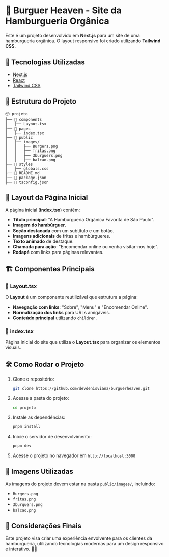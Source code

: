 # 🍔 Burguer Heaven - Site da Hamburgueria Orgânica

Este é um projeto desenvolvido em **Next.js** para um site de uma hamburgueria orgânica. O layout responsivo foi criado utilizando **Tailwind CSS**.

## 🚀 Tecnologias Utilizadas

- [Next.js](https://nextjs.org/)
- [React](https://react.dev/)
- [Tailwind CSS](https://tailwindcss.com/)

## 📂 Estrutura do Projeto

```
📦 projeto
├── 📂 components
│   ├── Layout.tsx
├── 📂 pages
│   ├── index.tsx
├── 📂 public
│   ├── images/
│   │   ├── Burgers.png
│   │   ├── fritas.png
│   │   ├── 3burguers.png
│   │   ├── balcao.png
├── 📂 styles
│   ├── globals.css
├── 📝 README.md
├── 📄 package.json
├── 📄 tsconfig.json
```

## 🎨 Layout da Página Inicial

A página inicial (**index.tsx**) contém:

- **Título principal**: "A Hamburgueria Orgânica Favorita de São Paulo".
- **Imagem do hambúrguer**.
- **Seção destacada** com um subtítulo e um botão.
- **Imagens adicionais** de fritas e hambúrgueres.
- **Texto animado** de destaque.
- **Chamada para ação**: "Encomendar online ou venha visitar-nos hoje".
- **Rodapé** com links para páginas relevantes.

## 🏗️ Componentes Principais

### 📌 **Layout.tsx**

O **Layout** é um componente reutilizável que estrutura a página:

- **Navegação com links**: "Sobre", "Menu" e "Encomendar Online".
- **Normalização dos links** para URLs amigáveis.
- **Conteúdo principal** utilizando `children`.

### 📌 **index.tsx**

Página inicial do site que utiliza o **Layout.tsx** para organizar os elementos visuais.

## 🛠️ Como Rodar o Projeto

1. Clone o repositório:
   ```bash
   git clone https://github.com/devdenisviana/burguerheaven.git
   ```
2. Acesse a pasta do projeto:
   ```bash
   cd projeto
   ```
3. Instale as dependências:
   ```bash
   pnpm install
   ```
4. Inicie o servidor de desenvolvimento:
   ```bash
   pnpm dev
   ```
5. Acesse o projeto no navegador em `http://localhost:3000`

## 📸 Imagens Utilizadas

As imagens do projeto devem estar na pasta `public/images/`, incluindo:

- `Burgers.png`
- `fritas.png`
- `3burguers.png`
- `balcao.png`

## 📝 Considerações Finais

Este projeto visa criar uma experiência envolvente para os clientes da hamburgueria, utilizando tecnologias modernas para um design responsivo e interativo. 🚀🍔
